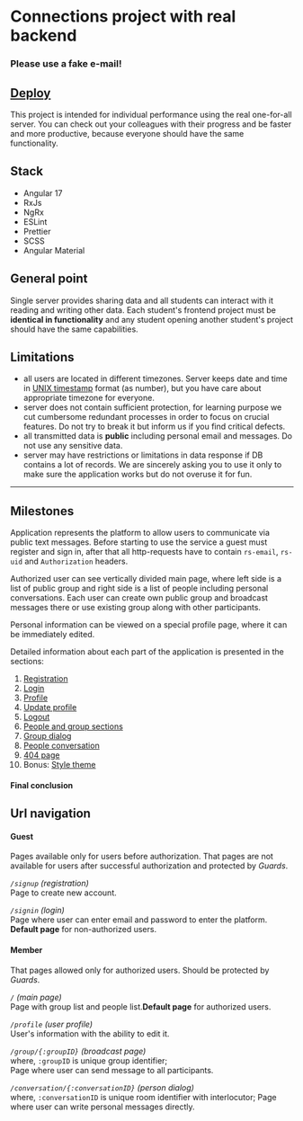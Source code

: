 # Connections project with real backend

### Please use a fake e-mail!

## [Deploy](https://kornull-rs-network.netlify.app/)


This project is intended for individual performance using the real one-for-all server. You can check
out your colleagues with their progress and be faster and more productive, because everyone should
have the same functionality.

## Stack
- Angular 17
- RxJs
- NgRx
- ESLint
- Prettier
- SCSS
- Angular Material

## General point

Single server provides sharing data and all students can interact with it reading and writing other
data. Each student's frontend project must be **identical in functionality** and any student opening
another student's project should have the same capabilities.

## Limitations

- all users are located in different timezones. Server keeps date and time
  in [UNIX timestamp](https://www.unixtimestamp.com/) format (as number), but you have care about
  appropriate timezone for everyone.
- server does not contain sufficient protection, for learning purpose we cut cumbersome redundant
  processes in order to focus on crucial features. Do not try to break it but inform us if you find
  critical defects.
- all transmitted data is **public** including personal email and messages. Do not use any sensitive
  data.
- server may have restrictions or limitations in data response if DB contains a lot of records. We
  are sincerely asking you to use it only to make sure the application works but do not overuse it
  for fun.

---

## Milestones

Application represents the platform to allow users to communicate via public text messages. Before
starting to use the service a guest must register and sign in, after that all http-requests have to
contain `rs-email`, `rs-uid` and `Authorization` headers.

Authorized user can see vertically divided main page, where left side is a list of public group and
right side is a list of people including personal conversations. Each user can create own public
group and broadcast messages there or use existing group along with other participants.

Personal information can be viewed on a special profile page, where it can be immediately edited.

Detailed information about each part of the application is presented in the sections:

1. [Registration](./milestone_1.registration.md)
2. [Login](./milestone_2.login.md) 
3. [Profile](./milestone_3.profile.md) 
4. [Update profile](./milestone_4.profile_update.md) 
5. [Logout](./milestone_5.logout.md) 
6. [People and group sections](./milestone_6.people_groups.md) 
7. [Group dialog](./milestone_7.group_dialog.md) 
8. [People conversation](./milestone_8.conversation.md) 
9. [404 page](./milestone_9.404_page.md) 
10. Bonus: [Style theme](./milestone_10.theme.md) 

#### Final conclusion

## Url navigation

#### Guest

Pages available only for users before authorization. That pages are not available for users after
successful authorization and protected by _Guards_.

_`/signup` (registration)_  
Page to create new account.

_`/signin` (login)_  
Page where user can enter email and password to enter the platform. **Default page** for
non-authorized users.

#### Member

That pages allowed only for authorized users. Should be protected by _Guards_.

_`/` (main page)_  
Page with group list and people list.**Default page** for authorized users.

_`/profile` (user profile)_  
User's information with the ability to edit it.

_`/group/{:groupID}` (broadcast page)_  
where, `:groupID` is unique group identifier;  
Page where user can send message to all participants.

_`/conversation/{:conversationID}` (person dialog)_  
where, `:conversationID` is unique room identifier with interlocutor;
Page where user can write personal messages directly.
